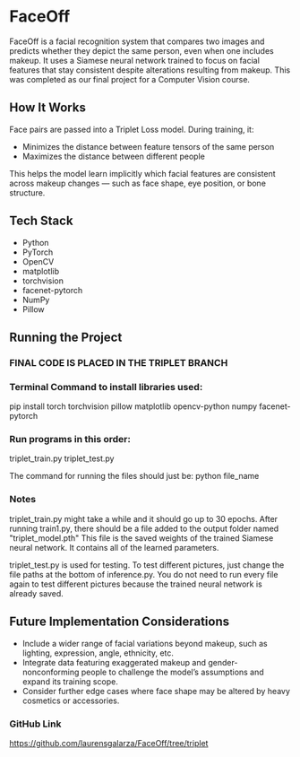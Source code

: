 # FaceOff

FaceOff is a facial recognition system that compares two images and predicts whether they depict the same person, even when one includes makeup. It uses a Siamese neural network trained to focus on facial features that stay consistent despite alterations resulting from makeup. This was completed as our final project for a Computer Vision course.

## How It Works

Face pairs are passed into a Triplet Loss model. During training, it:

- Minimizes the distance between feature tensors of the same person
- Maximizes the distance between different people

This helps the model learn implicitly which facial features are consistent across makeup changes — such as face shape, eye position, or bone structure.

## Tech Stack

- Python
- PyTorch
- OpenCV
- matplotlib
- torchvision
- facenet-pytorch
- NumPy
- Pillow

## Running the Project
### FINAL CODE IS PLACED IN THE TRIPLET BRANCH

### Terminal Command to install libraries used:
pip install torch torchvision pillow matplotlib opencv-python numpy facenet-pytorch

### Run programs in this order:
triplet_train.py
triplet_test.py

The command for running the files should just be: python file_name

### Notes
triplet_train.py might take a while and it should go up to 30 epochs.
After running train1.py, there should be a file added to the output folder named "triplet_model.pth"
This file is the saved weights of the trained Siamese neural network. 
It contains all of the learned parameters.

triplet_test.py is used for testing. 
To test different pictures, just change the file paths at the bottom of inference.py.
You do not need to run every file again to test different pictures because the trained 
neural network is already saved. 

## Future Implementation Considerations

- Include a wider range of facial variations beyond makeup, such as lighting, expression, angle, ethnicity, etc.
- Integrate data featuring exaggerated makeup and gender-nonconforming people to challenge the model’s assumptions and expand its training scope.
- Consider further edge cases where face shape may be altered by heavy cosmetics or accessories.

### GitHub Link
https://github.com/laurensgalarza/FaceOff/tree/triplet
